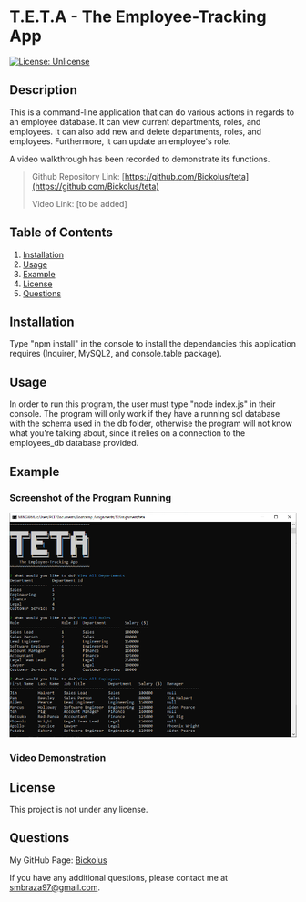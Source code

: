 # T.E.T.A - The Employee-Tracking App

[![License: Unlicense](https://img.shields.io/badge/license-Unlicense-blue.svg)](http://unlicense.org/)

## Description

This is a command-line application that can do various actions in regards to an employee database. It can view current departments, roles, and employees. It can also add new and delete departments, roles, and employees. Furthermore, it can update an employee's role. 

A video walkthrough has been recorded to demonstrate its functions. 

> Github Repository Link: [https://github.com/Bickolus/teta](https://github.com/Bickolus/teta)
>
> Video Link: [to be added]


## Table of Contents

1. [Installation](#installation)
2. [Usage](#usage)
3. [Example](#example)
4. [License](#license)
5. [Questions](#questions)

## Installation

Type "npm install" in the console to install the dependancies this application requires (Inquirer, MySQL2, and console.table package). 

## Usage

In order to run this program, the user must type "node index.js" in their console. The program will only work if they have a running sql database with the
schema used in the db folder, otherwise the program will not know what you're talking about, since it relies on a connection to the employees_db database
provided.


## Example

### Screenshot of the Program Running

![Screenshot of TETA running](./images/teta1.png)

### Video Demonstration



## License

This project is not under any license.

## Questions

My GitHub Page: [Bickolus](https://github.com/Bickolus)

If you have any additional questions, please contact me at smbraza97@gmail.com.